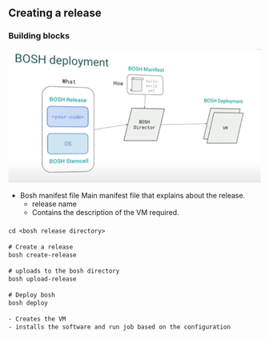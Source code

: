 ## Creating a release

### Building blocks
![](.create-upload-release_images/969ec50f.png)

* Bosh manifest file
  Main manifest file that explains about the release. 
    - release name
    - Contains the description of the VM required. 
    

####
```shell script
cd <bosh release directory>

# Create a release
bosh create-release

# uploads to the bosh directory
bosh upload-release

# Deploy bosh 
bosh deploy

- Creates the VM
- installs the software and run job based on the configuration



```
